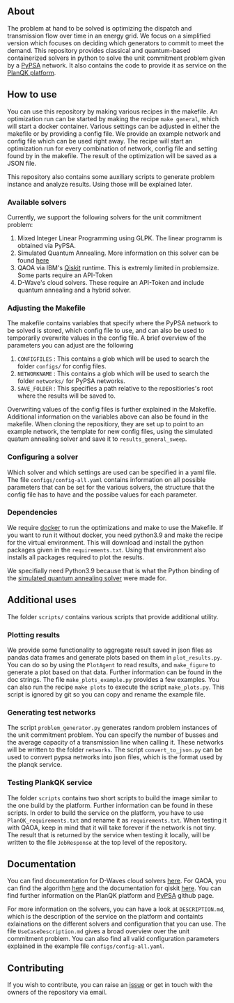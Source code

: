 ## About

The problem at hand to be solved is optimizing the dispatch and transmission flow over time in an energy grid. We focus on a simplified version
which focuses on deciding which generators to commit to meet the demand. This repository provides classical and quantum-based containerized solvers in python to
solve the unit commitment problem given by a [PyPSA](https://github.com/PyPSA/PyPSA) network. It also contains the code to provide it as service on 
the [PlanQK platform](https://platform.planqk.de). 


## How to use

You can use this repository by making various recipes in the makefile. An optimization run can be started by making the recipe `make general`, which will 
start a docker container. Various settings can be adjusted in either the makefile or by providing a config file. We provide an example network and config 
file which can be used right away. The recipe will start an optimization run for every combination of network, config file and setting found by in the makefile. 
The result of the optimization will be saved as a JSON file.

This repository also contains some auxiliary scripts to generate problem instance and analyze results. Using those will be explained later.


### Available solvers
Currently, we support the following solvers for the unit commitment problem:

1. Mixed Integer Linear Programming using GLPK. The linear programm is obtained via PyPSA.
2. Simulated Quantum Annealing. More information on this solver can be found [here](https://github.com/PlanQK/SimulatedQuantumAnnealing)
3. QAOA via IBM's [Qiskit](https://qiskit.org) runtime. This is extremly limited in problemsize. Some parts require an API-Token
4. D-Wave's cloud solvers. These require an API-Token and include quantum annealing and a hybrid solver.


### Adjusting the Makefile

The makefile contains variables that specify where the PyPSA network to be solved is stored, which config file to use, and can
also be used to temporarily overwrite values in the config file. A brief overview of the parameters you can adjust are the following

1. `CONFIGFILES` : This contains a glob which will be used to search the folder `configs/` for config files.
2. `NETWORKNAME` : This contains a glob which will be used to search the folder `networks/` for PyPSA networks.
3. `SAVE_FOLDER` : This specifies a path relative to the repositiories's root where the results will be saved to.

Overwriting values of the config files is further explained in the Makefile. Additional information on the variables above can also be found in the makefile.
When cloning the repositiory, they are set up to point to an example network, the template for new config files, using the simulated quatum annealing solver
and save it to `results_general_sweep`.

### Configuring a solver

Which solver and which settings are used can be specified in a yaml file. The file `configs/config-all.yaml` contains information on all possible
parameters that can be set for the various solvers, the structure that the config file has to have and the possibe values for each parameter. 


### Dependencies

We require [docker](https://www.docker.com/) to run the optimizations and make to use the Makefile. If you want to run it without docker, you need python3.9 and make
the recipe for the virtual environment. This will download and install the python packages given in the `requirements.txt`. Using that environment
also installs all packages required to plot the results.

We specifially need Python3.9 because that is what the Python binding of the [simulated quantum annealing solver](https://github.com/PlanQK/SimulatedQuantumAnnealing) were made for.


## Additional uses

The folder `scripts/` contains various scripts that provide additional utility.

### Plotting results
We provide some functionality to aggregate result saved in json files as pandas data frames and generate plots based on them in `plot_results.py`. You can do so by using the 
`PlotAgent` to read results, and `make_figure` to generate a plot based on that data. Further information can be found in the doc strings. The file 
`make_plots_example.py` provides a few examples. You can also run the recipe `make plots` to execute the script `make_plots.py`. This script
is ignored by git so you can copy and rename the example file.


### Generating test networks
The script `problem_generator.py` generates random problem instances of the unit commitment problem. You can specify the number of busses and the average capacity
of a transmission line when calling it. These networks will be written to the folder `networks`. The script `convert_to_json.py` can be used to convert pypsa networks 
into json files, which is the format used by the planqk service.


### Testing PlankQK service
The folder `scripts` contains two short scripts to build the image similar to the one build by the platform. Further information can be found in these scripts. In order to
build the service on the platform, you have to use `PlanQK_requirements.txt` and rename it as `requirements.txt`. When testing it with QAOA, keep in mind that it will 
take forever if the network is not tiny. The result that is returned by the service when testing it locally, will be written to the 
file `JobResponse` at the top level of the repository.

## Documentation
You can find documentation for D-Waves cloud solvers [here](https://docs.ocean.dwavesys.com/en/stable/index.html). For QAOA, you can find the algorithm 
[here](https://qiskit.org/textbook/ch-applications/qaoa.html) and the documentation for qiskit [here](https://qiskit.org/documentation).
You can find further information on the PlanQK platform and [PyPSA](https://github.com/PyPSA/PyPSA) github page.

For more information on the solvers, you can have a look at `DESCRIPTION.md`, which is the description of the service on the platform and containts exlainations on the
different solvers and configuration that you can use. The file `UseCaseDescription.md` gives a broad overview over the unit commitment problem. You can also find all valid 
configuration parameters explained in the example file `configs/config-all.yaml`.


## Contributing

If you wish to contribute, you can raise an [issue](https://github.com/PlanQK/UnitCommitment/issues) or get in touch with the owners of the repository via email.

